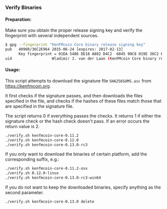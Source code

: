 ### Verify Binaries

#### Preparation:

Make sure you obtain the proper release signing key and verify the fingerprint with several independent sources.

```sh
$ gpg --fingerprint "KenFMcoin Core binary release signing key"
pub   4096R/36C2E964 2015-06-24 [expires: 2017-02-13]
      Key fingerprint = 01EA 5486 DE18 A882 D4C2  6845 90C8 019E 36C2 E964
uid                  Wladimir J. van der Laan (KenFMcoin Core binary release signing key) <laanwj@gmail.com>
```

#### Usage:

This script attempts to download the signature file `SHA256SUMS.asc` from https://kenfmcoin.org.

It first checks if the signature passes, and then downloads the files specified in the file, and checks if the hashes of these files match those that are specified in the signature file.

The script returns 0 if everything passes the checks. It returns 1 if either the signature check or the hash check doesn't pass. If an error occurs the return value is 2.


```sh
./verify.sh kenfmcoin-core-0.11.2
./verify.sh kenfmcoin-core-0.12.0
./verify.sh kenfmcoin-core-0.13.0-rc3
```

If you only want to download the binaries of certain platform, add the corresponding suffix, e.g.:

```sh
./verify.sh kenfmcoin-core-0.11.2-osx
./verify.sh 0.12.0-linux
./verify.sh kenfmcoin-core-0.13.0-rc3-win64
```

If you do not want to keep the downloaded binaries, specify anything as the second parameter.

```sh
./verify.sh kenfmcoin-core-0.13.0 delete
```
